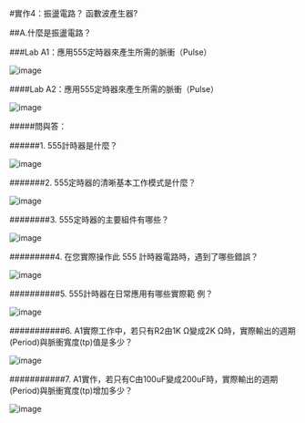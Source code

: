 
#實作4：振盪電路？ 函數波產生器?                                            

##A.什麼是振盪電路？      

###Lab A1：應用555定時器來產生所需的脈衝（Pulse）           

![image](https://github.com/Hongxiang29/Lawyer/assets/162286627/117ad6e5-1db3-4601-aca7-6ed23c7906ac)

####Lab A2：應用555定時器來產生所需的脈衝（Pulse）                 

![image](https://github.com/Hongxiang29/Lawyer/assets/162286627/0efff365-dfbd-4f3b-ae3b-0d89d299d561)

#####問與答：                 

######1. 555計時器是什麼？                                     

![image](https://github.com/Hongxiang29/Lawyer/assets/162286627/dadbfee0-260c-4c31-a431-7efa538510a2)

#######2. 555定時器的清晰基本工作模式是什麼？                                                   

![image](https://github.com/Hongxiang29/Lawyer/assets/162286627/5cbc3230-37d5-4398-882c-5cb321ea8584)

########3. 555定時器的主要組件有哪些？                       

![image](https://github.com/Hongxiang29/Lawyer/assets/162286627/2fcfb77b-0910-4f95-afc9-9b0f121c29b1)

#########4. 在您​​實際操作此 555 計時器電路時，遇到了哪些錯誤？          

![image](https://github.com/Hongxiang29/Lawyer/assets/162286627/42684bfd-e7ea-4244-8d65-b4884a183efe)

##########5. 555計時器在日常應用有哪些實際範  例？                                        

![image](https://github.com/Hongxiang29/Lawyer/assets/162286627/768ba329-b567-45dc-bbfa-c8471b93e35d)

###########6. A1實際工作中，若只有R2由1K Ω變成2K Ω時，實際輸出的週期(Period)與脈衝寬度(tp)值是多少？                  

![image](https://github.com/Hongxiang29/Lawyer/assets/162286627/8cd9b48e-0af1-42bd-b8c3-732c4c9d694b)

###########7. A1實作，若只有C由100uF變成200uF時，實際輸出的週期(Period)與脈衝寬度(tp)增加多少？

![image](https://github.com/Hongxiang29/Lawyer/assets/162286627/ff13a254-51d3-49fe-923f-7b893c761252)

